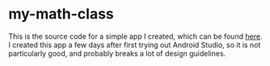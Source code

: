 # my-math-class

This is the source code for a simple app I created, which can be found [here](https://play.google.com/store/apps/details?id=com.brunsting.jacob.mymathquiz&hl=en). I created this app a few days after first trying out Android Studio, so it is not particularly good, and probably breaks a lot of design guidelines.
